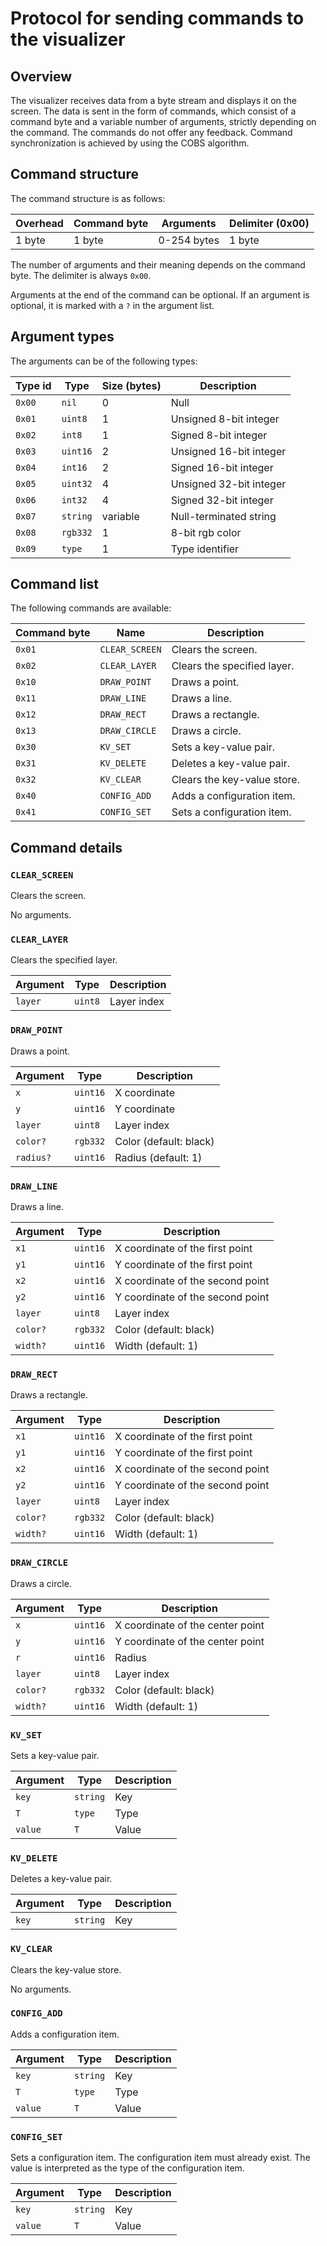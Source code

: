 # Protocol for sending commands to the visualizer

## Overview

The visualizer receives data from a byte stream and displays it on the screen. The data is sent in the form of commands, which consist of a command byte and a variable number of arguments, strictly depending on the command. The commands do not offer any feedback. Command synchronization is achieved by using the COBS algorithm.

## Command structure

The command structure is as follows:

| Overhead | Command byte | Arguments   | Delimiter (0x00) |
|----------|--------------|-------------|------------------|
| 1 byte   | 1 byte       | 0-254 bytes | 1 byte           |

The number of arguments and their meaning depends on the command byte. The delimiter is always `0x00`.

Arguments at the end of the command can be optional. If an argument is optional, it is marked with a `?` in the argument list.

## Argument types

The arguments can be of the following types:

| Type id | Type           | Size (bytes) | Description             |
|---------|----------------|--------------|-------------------------|
| `0x00`  | `nil`          | 0            | Null                    |
| `0x01`  | `uint8`        | 1            | Unsigned 8-bit integer  |
| `0x02`  | `int8`         | 1            | Signed 8-bit integer    |
| `0x03`  | `uint16`       | 2            | Unsigned 16-bit integer |
| `0x04`  | `int16`        | 2            | Signed 16-bit integer   |
| `0x05`  | `uint32`       | 4            | Unsigned 32-bit integer |
| `0x06`  | `int32`        | 4            | Signed 32-bit integer   |
| `0x07`  | `string`       | variable     | Null-terminated string  |
| `0x08`  | `rgb332`       | 1            | 8-bit rgb color         |
| `0x09`  | `type`         | 1            | Type identifier         |

## Command list

The following commands are available:

| Command byte | Name           | Description                                                                 |
|--------------|----------------|-----------------------------------------------------------------------------|
| `0x01`       | `CLEAR_SCREEN` | Clears the screen.                                                          |
| `0x02`       | `CLEAR_LAYER`  | Clears the specified layer.                                                 |
| `0x10`       | `DRAW_POINT`   | Draws a point.                                                              |
| `0x11`       | `DRAW_LINE`    | Draws a line.                                                               |
| `0x12`       | `DRAW_RECT`    | Draws a rectangle.                                                          |
| `0x13`       | `DRAW_CIRCLE`  | Draws a circle.                                                             |
| `0x30`       | `KV_SET`       | Sets a key-value pair.                                                      |
| `0x31`       | `KV_DELETE`    | Deletes a key-value pair.                                                   |
| `0x32`       | `KV_CLEAR`     | Clears the key-value store.                                                 |
| `0x40`       | `CONFIG_ADD`   | Adds a configuration item.                                                  |
| `0x41`       | `CONFIG_SET`   | Sets a configuration item.                                                  |

## Command details

### `CLEAR_SCREEN`

Clears the screen.

No arguments.

### `CLEAR_LAYER`

Clears the specified layer.

| Argument | Type    | Description |
|----------|---------|-------------|
| `layer`  | `uint8` | Layer index |

### `DRAW_POINT`

Draws a point.

| Argument  | Type       | Description            |
|-----------|------------|------------------------|
| `x`       | `uint16`   | X coordinate           |
| `y`       | `uint16`   | Y coordinate           |
| `layer`   | `uint8`    | Layer index            |
| `color?`  | `rgb332`   | Color (default: black) |
| `radius?` | `uint16`   | Radius (default: 1)    |

### `DRAW_LINE`

Draws a line.

| Argument | Type       | Description                      |
|----------|------------|----------------------------------|
| `x1`     | `uint16`   | X coordinate of the first point  |
| `y1`     | `uint16`   | Y coordinate of the first point  |
| `x2`     | `uint16`   | X coordinate of the second point |
| `y2`     | `uint16`   | Y coordinate of the second point |
| `layer`  | `uint8`    | Layer index                      |
| `color?` | `rgb332`   | Color (default: black)           |
| `width?` | `uint16`   | Width (default: 1)               |

### `DRAW_RECT`

Draws a rectangle.

| Argument | Type       | Description                         |
|----------|------------|-------------------------------------|
| `x1`     | `uint16`   | X coordinate of the first point     |
| `y1`     | `uint16`   | Y coordinate of the first point     |
| `x2`     | `uint16`   | X coordinate of the second point    |
| `y2`     | `uint16`   | Y coordinate of the second point    |
| `layer`  | `uint8`    | Layer index                         |
| `color?` | `rgb332`   | Color (default: black)              |
| `width?` | `uint16`   | Width (default: 1)                  |

### `DRAW_CIRCLE`

Draws a circle.

| Argument | Type       | Description                      |
|----------|------------|----------------------------------|
| `x`      | `uint16`   | X coordinate of the center point |
| `y`      | `uint16`   | Y coordinate of the center point |
| `r`      | `uint16`   | Radius                           |
| `layer`  | `uint8`    | Layer index                      |
| `color?` | `rgb332`   | Color (default: black)           |
| `width?` | `uint16`   | Width (default: 1)               |

### `KV_SET`

Sets a key-value pair.

| Argument | Type     | Description |
|----------|----------|-------------|
| `key`    | `string` | Key         |
| `T`      | `type`   | Type        |
| `value`  | `T`      | Value       |

### `KV_DELETE`

Deletes a key-value pair.

| Argument | Type     | Description |
|----------|----------|-------------|
| `key`    | `string` | Key         |

### `KV_CLEAR`

Clears the key-value store.

No arguments.

### `CONFIG_ADD`

Adds a configuration item.

| Argument | Type     | Description |
|----------|----------|-------------|
| `key`    | `string` | Key         |
| `T`      | `type`   | Type        |
| `value`  | `T`      | Value       |

### `CONFIG_SET`

Sets a configuration item. The configuration item must already exist. The value is interpreted as the type of the configuration item.

| Argument | Type     | Description |
|----------|----------|-------------|
| `key`    | `string` | Key         |
| `value`  | `T`      | Value       |
